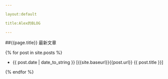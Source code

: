 ```yaml
---

layout:default

title:Alex的BLOG

---
```


##{{page.title}}
最新文章

{% for post in site.posts %}

*	{{ post.date | date_to_string }} [{{site.baseurl}}{{post.url}} {{ post.title }}] 

{% endfor %}
